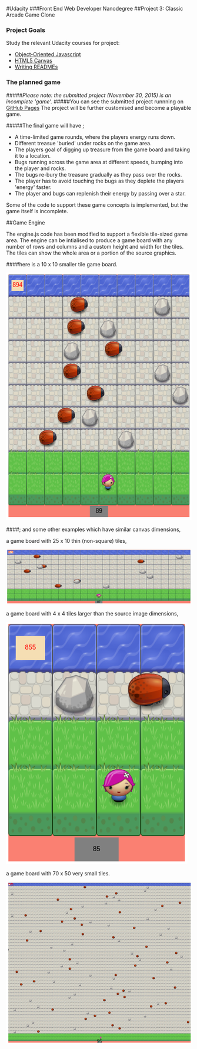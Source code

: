 #Udacity
###Front End Web Developer Nanodegree
##Project 3: Classic Arcade Game Clone

### Project Goals

Study the relevant Udacity courses for project:

* [Object-Oriented Javascript](https://www.udacity.com/course/ud015)
* [HTML5 Canvas](https://www.udacity.com/course/ud292)
* [Writing READMEs](https://www.udacity.com/course/ud777)

### The planned game
#####_Please note: the submitted project (November 30, 2015) is an incomplete 'game'._
#####You can see the submitted project runnning on [GitHub Pages](http://klong.github.io/p3-classic-arcade-game-clone/)
The project will be further customised and become a playable game.

#####The final game will have ;

 * A time-limited game rounds, where the players energy runs down.
 * Different treasue 'buried' under rocks on the game area.
 * The players goal of digging up treasure from the game board and taking it to a location.  
 * Bugs running across the game area at different speeds, bumping into the player and rocks.
 * The bugs re-bury the treasure gradually as they pass over the rocks.
 * The player has to avoid touching the bugs as they deplete the players 'energy' faster.
 * The player and bugs can replenish their energy by passing over a star.

Some of the code to support these game concepts is implemented, but the game itself is incomplete.

##Game Engine

The engine.js code has been modified to support a flexible tile-sized game area.
The engine can be intialised to produce a game board with any number of rows and columns and a custom height and width for the tiles. The tiles can show the whole area or a portion of the source graphics.

####here is a 10 x 10 smaller tile game board.

<img src="screenShots/SRC/10x10_GameBoard_Example.png" width="563" height="670" />

####; and some other examples which have similar canvas dimensions,

a game board with 25 x 10 thin (non-square) tiles,

<img src="screenShots/SRC/25x10_GameBoard_thiner_tiles.png" />

a game board with 4 x 4 tiles larger than the source image dimensions,

<img src="screenShots/SRC/4x4_GameBoard_large_tiles.png" />

a game board with 70 x 50 very small tiles. 

<img src="screenShots/SRC/70x50_GameBoard_micro_tiles.png" />